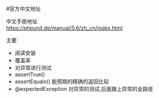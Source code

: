 #官方中文地址

中文手册地址<br>
https://phpunit.de/manual/5.6/zh_cn/index.html

主要

* 阅读安装
* 覆盖率
* 对异常进行测试
* assertTrue()
* assertEquals() 能预期的精确的返回比较
* @expectedException 对异常的测试,后面跟上异常的全路径

